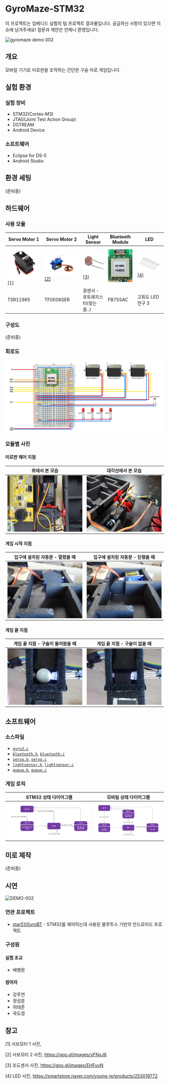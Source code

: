 # GyroMaze-STM32
이 프로젝트는 임베디드 실험의 텀 프로젝트 결과물입니다. 궁금하신 사항이 있으면 이슈에 남겨주세요! 질문과 제안은 언제나 환영입니다.

![gyromaze demo 002](resource/demo-001.gif)

## 개요

모바일 기기로 미로판을 조작하는 간단한 구슬 미로 게임입니다. 

## 실험 환경

### 실험 장비

- STM32(Cortex-M3)
- JTAG(Joint Test Action Group)
- DSTREAM
- Android Device

### 소프트웨어

- Eclipse for DS-5
- Android Studio

## 환경 세팅

(준비중)

## 하드웨어

### 사용 모듈

| Servo Motor 1                     | Servo Motor 2                                                | Light Sensor                                                 | Bluetooth Module                            | LED                                                          |
| --------------------------------- | ------------------------------------------------------------ | ------------------------------------------------------------ | ------------------------------------------- | ------------------------------------------------------------ |
| ![servo1](resource/servo1.jpg)[1] | ![servo2](resource/servo2.jpg)[[2]](https://goo.gl/images/vFNxJ6) | [![lightsensor](resource/lightsensor.jpeg)[3]](https://goo.gl/images/EHFuvN) | ![bluetooth module](resource/bluetooth.png) | ![led](resource/led.png)[[4]](https://smartstore.naver.com/young-je/products/253019772) |
| TSR11965                          | TF0006SER                                                    | 광센서 - 포토레지스터(찾는중..)                              | FB755AC                                     | 고휘도 LED전구 3                                             |

### 구성도

(준비중)

### 회로도

![모듈과 브레드보드](resource/modules_breadboard.png)

### 모듈별 사진

#### 미로판 제어 지점

|                        위에서 본 모습                        |                      대각선에서 본 모습                      |
| :----------------------------------------------------------: | :----------------------------------------------------------: |
| ![397636A6-112D-4B83-853E-200A53D8185B](resource/397636A6-112D-4B83-853E-200A53D8185B.JPG) | ![02542460-0DDD-4341-888B-A4FD266E6D54](resource/02542460-0DDD-4341-888B-A4FD266E6D54.JPG) |

#### 게임 시작 지점

|               입구에 설치된 자동문 - 열렸을 때               |               입구에 설치된 자동문 - 닫혔을 때               |
| :----------------------------------------------------------: | :----------------------------------------------------------: |
| ![9EF86831-0276-433F-A960-36CD2DF37754](resource/9EF86831-0276-433F-A960-36CD2DF37754.JPG) | ![C623DCD5-6099-4872-8271-E882BE166C12](resource/C623DCD5-6099-4872-8271-E882BE166C12.JPG) |

#### 게임 끝 지점

|              게임 끝 지점 - 구슬이 들어왔을 때               |                게임 끝 지점 - 구슬이 없을 때                 |
| :----------------------------------------------------------: | :----------------------------------------------------------: |
| ![12E8D8A7-CE0D-47B7-BEF6-C37DAC57F290](resource/12E8D8A7-CE0D-47B7-BEF6-C37DAC57F290.JPG) | ![ECF4DE6E-2FA1-4772-B9B6-166E88DD01FA](resource/ECF4DE6E-2FA1-4772-B9B6-166E88DD01FA.JPG) |

## 소프트웨어

### 소스파일

- [`gyro3.c`](ens7_20/gyro3.c)
- [`bluetooth.h`](ens7_20/bluetooth.h), [`bluetooth.c`](ens7_20/bluetooth.c)
- [`servo.h`](ens7_20/servo.h), [`servo.c`](ens7_20/servo.c)
- [`lightsensor.h`](ens7_20/lightsensor.h), [`lightsensor.c`](ens7_20/lightsensor.c)
- [`queue.h`](ens7_20/queue.h), [`queue.c`](ens7_20/queue.c)

### 게임 로직

|                  STM32 상태 다이어그램                   |                   모바일 상태 다이어그램                   |
| :------------------------------------------------------: | :--------------------------------------------------------: |
| ![state_diagram_STM32](resource/state_diagram_STM32.png) | ![state_diagram_mobile](resource/state_diagram_mobile.png) |

## 미로 제작

(준비중)

## 시연

![DEMO-002](resource/DEMO-002.gif)

### 연관 프로젝트

- [star51/GyroBT](https://github.com/star51/GyroBT) - STM32를 제어하는데 사용된 블루투스 기반의 안드로이드 프로젝트

### 구성원

#### 실험 조교

- 배병환

#### 참여자

- 강주연
- 정성훈
- 허태준
- 곽도영

## 참고

[1] 서보모터 1 사진, 

[2] 서보모터 2 사진, https://goo.gl/images/vFNxJ6

[3] 조도센서 사진, https://goo.gl/images/EHFuvN

[4] LED 사진, https://smartstore.naver.com/young-je/products/253019772